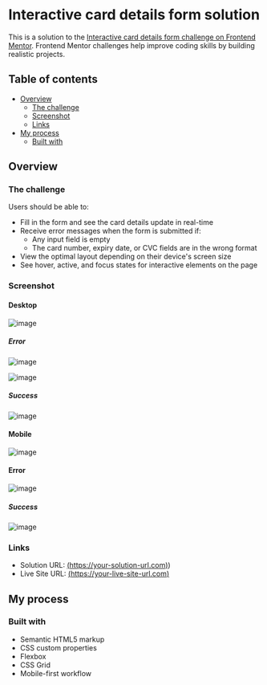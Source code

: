 # Interactive card details form solution

This is a solution to the [Interactive card details form challenge on Frontend Mentor](https://www.frontendmentor.io/challenges/interactive-card-details-form-XpS8cKZDWw). Frontend Mentor challenges help improve coding skills by building realistic projects. 

## Table of contents

- [Overview](#overview)
  - [The challenge](#the-challenge)
  - [Screenshot](#screenshot)
  - [Links](#links)
- [My process](#my-process)
  - [Built with](#built-with)

## Overview

### The challenge

Users should be able to:

- Fill in the form and see the card details update in real-time
- Receive error messages when the form is submitted if:
  - Any input field is empty
  - The card number, expiry date, or CVC fields are in the wrong format
- View the optimal layout depending on their device's screen size
- See hover, active, and focus states for interactive elements on the page

### Screenshot
#### Desktop
![image](https://github.com/KJabeen/Interactive-Card-details/assets/126177876/ad099946-ebfe-4f9d-abb1-929fe77b9d86)

##### Error
![image](https://github.com/KJabeen/Interactive-Card-details/assets/126177876/e407b8f3-9c1d-4ce4-a71d-be73a01b61ca)

![image](https://github.com/KJabeen/Interactive-Card-details/assets/126177876/015b9755-c119-45fe-add9-ae1d1f23e950)

##### Success
![image](https://github.com/KJabeen/Interactive-Card-details/assets/126177876/676007e7-11ca-412b-86a1-6bfdd7b8b55e)

#### Mobile

![image](https://github.com/KJabeen/Interactive-Card-details/assets/126177876/ce49f67d-04c7-4d37-9995-152b58d3538f)

#### Error
![image](https://github.com/KJabeen/Interactive-Card-details/assets/126177876/ce64eacd-fa65-4969-a67c-b13d17cfb330)

##### Success 
![image](https://github.com/KJabeen/Interactive-Card-details/assets/126177876/50a60b7b-99a3-44bb-ad79-76d170c405fb)


### Links

- Solution URL: [(https://your-solution-url.com)](https://github.com/KJabeen/Interactive-Card-details))
- Live Site URL: [(https://your-live-site-url.com)](https://kjabeen.github.io/Interactive-Card-details/)

## My process

### Built with

- Semantic HTML5 markup
- CSS custom properties
- Flexbox
- CSS Grid
- Mobile-first workflow
